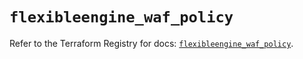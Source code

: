 # `flexibleengine_waf_policy`

Refer to the Terraform Registry for docs: [`flexibleengine_waf_policy`](https://registry.terraform.io/providers/flexibleenginecloud/flexibleengine/1.46.0/docs/resources/waf_policy).
